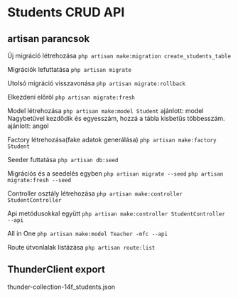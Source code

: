 # Students CRUD API

## artisan parancsok
Új migráció létrehozása
```php artisan make:migration create_students_table```

Migrációk lefuttatása
```php artisan migrate```

Utolsó migráció visszavonása
```php artisan migrate:rollback```

Elkezdeni előröl
```php artisan migrate:fresh```

Model létrehozása
```php artisan make:model Student```
ajánlott: model Nagybetűvel kezdődik és egyesszám, hozzá a tábla kisbetűs többesszám.
ajánlott: angol

Factory létrehozása(fake adatok generálása)
```php artisan make:factory Student```

Seeder futtatása
```php artisan db:seed```

Migrációs és a seedelés egyben
```php artisan migrate --seed```
```php artisan migrate:fresh --seed```

Controller osztály létrehozása
```php artisan make:controller StudentController```

Api metódusokkal együtt
```php artisan make:controller StudentController --api```

All in One
```php artisan make:model Teacher -mfc --api```

Route útvonlalak listázása
```php artisan route:list```

## ThunderClient export
thunder-collection-14f_students.json